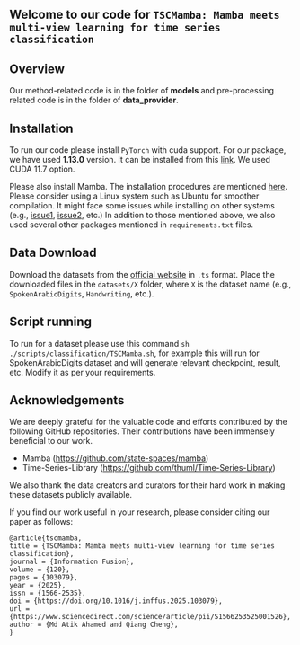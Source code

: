 ## Welcome to our code for `TSCMamba: Mamba meets multi-view learning for time series classification`

## Overview
Our method-related code is in the folder of <b>models</b> and pre-processing related code is in the folder of <b>data_provider</b>.

## Installation
To run our code please install `PyTorch` with cuda support. For our package, we have used <b>1.13.0</b> version. It can be installed from this [link](https://pytorch.org/get-started/previous-versions/#v1130). We used CUDA 11.7 option.

Please also install Mamba. The installation procedures are mentioned [here](https://github.com/state-spaces/mamba). Please consider using a Linux system such as Ubuntu for smoother compilation. It might face some issues while installing on other systems (e.g., [issue1](https://github.com/state-spaces/mamba/issues/124), [issue2](https://github.com/state-spaces/mamba/issues/12), etc.) In addition to those mentioned above, we also used several other packages mentioned in `requirements.txt` files.

## Data Download
Download the datasets from the [official website](https://www.timeseriesclassification.com/dataset.php) in `.ts` format. Place the downloaded files in the `datasets/X` folder, where `X` is the dataset name (e.g., `SpokenArabicDigits`, `Handwriting`, etc.).
## Script running
To run for a dataset please use this command `sh ./scripts/classification/TSCMamba.sh`, for example this will run for SpokenArabicDigits dataset and will generate relevant checkpoint, result, etc. Modify it as per your requirements.

## Acknowledgements
We are deeply grateful for the valuable code and efforts contributed by the following GitHub repositories. Their contributions have been immensely beneficial to our work.
- Mamba (https://github.com/state-spaces/mamba)
- Time-Series-Library (https://github.com/thuml/Time-Series-Library)

We also thank the data creators and curators for their hard work in making these datasets publicly available.


If you find our work useful in your research, please consider citing our paper as follows:

```
@article{tscmamba,
title = {TSCMamba: Mamba meets multi-view learning for time series classification},
journal = {Information Fusion},
volume = {120},
pages = {103079},
year = {2025},
issn = {1566-2535},
doi = {https://doi.org/10.1016/j.inffus.2025.103079},
url = {https://www.sciencedirect.com/science/article/pii/S1566253525001526},
author = {Md Atik Ahamed and Qiang Cheng},
}
```

